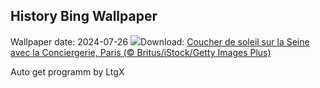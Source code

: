 ## History Bing Wallpaper
Wallpaper date: 2024-07-26
![](https://www.bing.com/th?id=OHR.ParisOlympicGames_FR-FR9795678627_UHD.jpg&w=1000)Download: [Coucher de soleil sur la Seine avec la Conciergerie, Paris (© Britus/iStock/Getty Images Plus)](https://www.bing.com/th?id=OHR.ParisOlympicGames_FR-FR9795678627_UHD.jpg)

Auto get programm by LtgX
